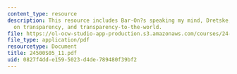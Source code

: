 ```yaml
---
content_type: resource
description: This resource includes Bar-On?s speaking my mind, Dretske, Evans, Bar-On
  on transparency, and transparency-to-the-world.
file: https://ol-ocw-studio-app-production.s3.amazonaws.com/courses/24-500-topics-in-philosophy-of-mind-self-knowledge-spring-2005/0827f4dde1595023d4de789480f39bf2_24500S05_11.pdf
file_type: application/pdf
resourcetype: Document
title: 24500S05_11.pdf
uid: 0827f4dd-e159-5023-d4de-789480f39bf2
---
```

